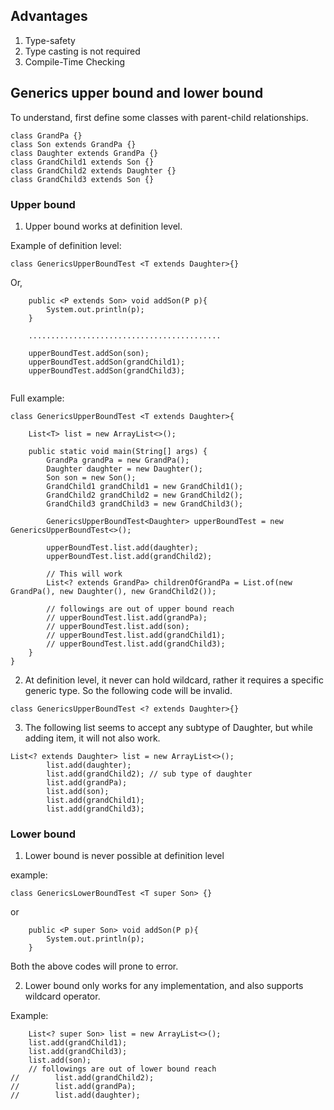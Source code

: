 ## Advantages

1. Type-safety
2. Type casting is not required
3. Compile-Time Checking

## Generics upper bound and lower bound

To understand, first define some classes with parent-child relationships.
```
class GrandPa {}
class Son extends GrandPa {}
class Daughter extends GrandPa {}
class GrandChild1 extends Son {}
class GrandChild2 extends Daughter {}
class GrandChild3 extends Son {}
```

### Upper bound

1. Upper bound works at definition level.

Example of definition level:
```
class GenericsUpperBoundTest <T extends Daughter>{}
```

Or,

```
    public <P extends Son> void addSon(P p){
        System.out.println(p);
    }
    
    ...........................................
    
    upperBoundTest.addSon(son);
    upperBoundTest.addSon(grandChild1);
    upperBoundTest.addSon(grandChild3);
    
```

Full example:

```
class GenericsUpperBoundTest <T extends Daughter>{

    List<T> list = new ArrayList<>();
    
    public static void main(String[] args) {
        GrandPa grandPa = new GrandPa();
        Daughter daughter = new Daughter();
        Son son = new Son();
        GrandChild1 grandChild1 = new GrandChild1();
        GrandChild2 grandChild2 = new GrandChild2();
        GrandChild3 grandChild3 = new GrandChild3();

        GenericsUpperBoundTest<Daughter> upperBoundTest = new GenericsUpperBoundTest<>();

        upperBoundTest.list.add(daughter);
        upperBoundTest.list.add(grandChild2);
        
        // This will work
        List<? extends GrandPa> childrenOfGrandPa = List.of(new GrandPa(), new Daughter(), new GrandChild2());
        
        // followings are out of upper bound reach
        // upperBoundTest.list.add(grandPa);
        // upperBoundTest.list.add(son);
        // upperBoundTest.list.add(grandChild1);
        // upperBoundTest.list.add(grandChild3);
    }
}
```

2. At definition level, it never can hold wildcard, rather it requires a specific generic type. So the following code will be invalid.
```
class GenericsUpperBoundTest <? extends Daughter>{}

```

3. The following list seems to accept any subtype of Daughter, but while adding item, it will not also work.
```
List<? extends Daughter> list = new ArrayList<>();
        list.add(daughter);
        list.add(grandChild2); // sub type of daughter
        list.add(grandPa);
        list.add(son);
        list.add(grandChild1);
        list.add(grandChild3);
```

### Lower bound
1. Lower bound is never possible at definition level

example:
```
class GenericsLowerBoundTest <T super Son> {}

```
or
```
    public <P super Son> void addSon(P p){
        System.out.println(p);
    }
```

Both the above codes will prone to error.

2. Lower bound only works for any implementation, and also supports wildcard operator.

Example:

```
    List<? super Son> list = new ArrayList<>();
    list.add(grandChild1);
    list.add(grandChild3);
    list.add(son);
    // followings are out of lower bound reach
//        list.add(grandChild2);
//        list.add(grandPa);
//        list.add(daughter);
```